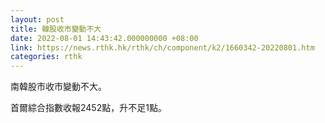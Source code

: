 ```yaml
---
layout: post
title: 韓股收市變動不大
date: 2022-08-01 14:43:42.000000000 +08:00
link: https://news.rthk.hk/rthk/ch/component/k2/1660342-20220801.htm
categories: rthk
---
```


南韓股市收市變動不大。

首爾綜合指數收報2452點，升不足1點。
